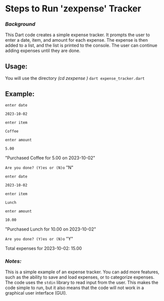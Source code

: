   # **Steps to Run 'zexpense' Tracker** 

### *Background*
This Dart code creates a simple expense tracker. It prompts the user to enter a date, item, and amount for each expense. The expense is then added to a list, and the list is printed to the console. The user can continue adding expenses until they are done.

## Usage:

You will use the directory *(cd zexpense
)*
`dart expense_tracker.dart`
## Example:

`enter date`

    2023-10-02
`enter item`

    Coffee

`enter amount`

    5.00

"Purchased Coffee for 5.00 on 2023-10-02"

`Are you done? (Y)es or (N)o` 
"N"

`enter date`

    2023-10-02

`enter item`

    Lunch

`enter amount`

    10.00

"Purchased Lunch for 10.00 on 2023-10-02"

`Are you done? (Y)es or (N)o` 
"Y"

Total expenses for 2023-10-02: 15.00
### *Notes:*

This is a simple example of an expense tracker. You can add more features, such as the ability to save and load expenses, or to categorize expenses.
The code uses the `stdin`  library to read input from the user. This makes the code simple to run, but it also means that the code will not work in a graphical user interface (GUI).

